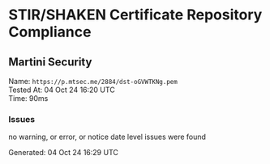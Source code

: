 # STIR/SHAKEN Certificate Repository Compliance

## Martini Security

Name: `https://p.mtsec.me/2884/dst-oGVWTKNg.pem`\
Tested At: 04 Oct 24 16:20 UTC\
Time: 90ms

### Issues

no warning, or error, or notice date level issues were found

Generated: 04 Oct 24 16:29 UTC